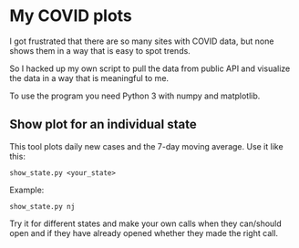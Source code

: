 # My COVID plots

I got frustrated that there are so many sites with COVID data,
but none shows them in a way that is easy to spot trends.

So I hacked up my own script to pull the data from public
API and visualize the data in a way that is meaningful
to me.

To use the program you need Python 3 with numpy and matplotlib.


## Show plot for an individual state


This tool plots daily new cases and the 7-day moving average.
Use it like this:

```
show_state.py <your_state>
```

Example:

```
show_state.py nj
```

Try it for different states and make your own calls when they
can/should open and if they have already opened whether they
made the right call.

